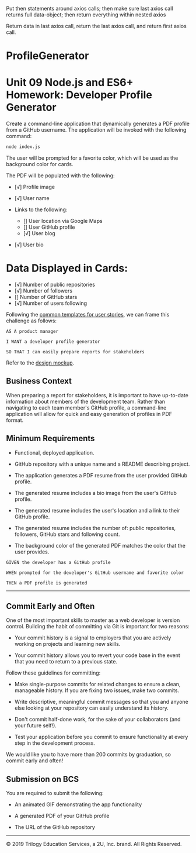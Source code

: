Put then statements around axios calls; then make sure last axios call returns full data-object; then return everything within nested axios 

Return data in last axios call, return the last axios call, and return first axios call. 

# ProfileGenerator

# Unit 09 Node.js and ES6+ Homework: Developer Profile Generator

Create a command-line application that dynamically generates a PDF profile from a GitHub username. The application will be invoked with the following command:

```sh
node index.js
```

The user will be prompted for a favorite color, which will be used as the background color for cards.

The PDF will be populated with the following:

* [√] Profile image
* [√] User name

* Links to the following:
  * [] User location via Google Maps
  * [] User GitHub profile
  * [√] User blog
* [√] User bio

# Data Displayed in Cards:
* [√] Number of public repositories
* [√] Number of followers
* [] Number of GitHub stars
* [√] Number of users following

Following the [common templates for user stories](https://en.wikipedia.org/wiki/User_story#Common_templates), we can frame this challenge as follows:

```
AS A product manager

I WANT a developer profile generator

SO THAT I can easily prepare reports for stakeholders
```

Refer to the [design mockup](./Assets/09-NodeJS-homework-demo.pdf).

## Business Context

When preparing a report for stakeholders, it is important to have up-to-date information about members of the development team. Rather than navigating to each team member's GitHub profile, a command-line application will allow for quick and easy generation of profiles in PDF format.

## Minimum Requirements

* Functional, deployed application.

* GitHub repository with a unique name and a README describing project.

* The application generates a PDF resume from the user provided GitHub profile.

* The generated resume includes a bio image from the user's GitHub profile.

* The generated resume includes the user's location and a link to their GitHub profile.

* The generated resume includes the number of: public repositories, followers, GitHub stars and following count.

* The background color of the generated PDF matches the color that the user provides.

```
GIVEN the developer has a GitHub profile

WHEN prompted for the developer's GitHub username and favorite color

THEN a PDF profile is generated
```
- - -

## Commit Early and Often

One of the most important skills to master as a web developer is version control. Building the habit of committing via Git is important for two reasons:

* Your commit history is a signal to employers that you are actively working on projects and learning new skills.

* Your commit history allows you to revert your code base in the event that you need to return to a previous state.

Follow these guidelines for committing:

* Make single-purpose commits for related changes to ensure a clean, manageable history. If you are fixing two issues, make two commits.

* Write descriptive, meaningful commit messages so that you and anyone else looking at your repository can easily understand its history.

* Don't commit half-done work, for the sake of your collaborators (and your future self!).

* Test your application before you commit to ensure functionality at every step in the development process.

We would like you to have more than 200 commits by graduation, so commit early and often!

## Submission on BCS

You are required to submit the following:

* An animated GIF demonstrating the app functionality

* A generated PDF of your GitHub profile

* The URL of the GitHub repository

- - -
© 2019 Trilogy Education Services, a 2U, Inc. brand. All Rights Reserved.
